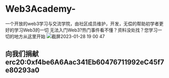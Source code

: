 # Web3Academy-
一个开放的web3学习与交流学院，由社区成员维护，开发，无偿的帮助初学者更好的学习Web3的一切
无法入门Web3?热门事件看不懂？资料没处找？您学习一切的地方从这里开始
![截屏2023-01-28 19 00 47](https://user-images.githubusercontent.com/110269012/215263113-454741e5-95dc-43f2-9e66-603148725b9a.png)
## 向我们捐献 erc20:0xf4be6A6Aac341Eb60476711992eC45f7e80293a0
